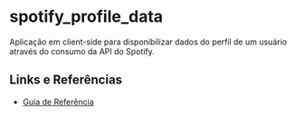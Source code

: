 # spotify_profile_data
Aplicação em client-side para disponibilizar dados do perfil de um usuário através do consumo da API do Spotify.

## Links e Referências

- [Guia de Referência](https://developer.spotify.com/documentation/web-api/howtos/web-app-profile)